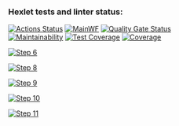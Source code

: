 ### Hexlet tests and linter status:
[![Actions Status](https://github.com/rom-kavyrshin/java-project-71/actions/workflows/hexlet-check.yml/badge.svg)](https://github.com/rom-kavyrshin/java-project-71/actions)
[![MainWF](https://github.com/rom-kavyrshin/java-project-71/actions/workflows/main_workflow.yml/badge.svg?branch=main)](https://github.com/rom-kavyrshin/java-project-71/actions/workflows/main_workflow.yml)
[![Quality Gate Status](https://sonarcloud.io/api/project_badges/measure?project=rom-kavyrshin_java-project-71&metric=alert_status)](https://sonarcloud.io/summary/new_code?id=rom-kavyrshin_java-project-71)  
[![Maintainability](https://api.codeclimate.com/v1/badges/6a1a97080b4b673bf204/maintainability)](https://codeclimate.com/github/rom-kavyrshin/java-project-71/maintainability)
[![Test Coverage](https://api.codeclimate.com/v1/badges/6a1a97080b4b673bf204/test_coverage)](https://codeclimate.com/github/rom-kavyrshin/java-project-71/test_coverage)
[![Coverage](https://sonarcloud.io/api/project_badges/measure?project=rom-kavyrshin_java-project-71&metric=coverage)](https://sonarcloud.io/summary/new_code?id=rom-kavyrshin_java-project-71)

[![Step 6](https://asciinema.org/a/akgEgHtfWLdUBEl52QIyXekO3.svg)](https://asciinema.org/a/akgEgHtfWLdUBEl52QIyXekO3)

[![Step 8](https://asciinema.org/a/XcKITlt7vkt7VJQ4FGlixp1oM.svg)](https://asciinema.org/a/XcKITlt7vkt7VJQ4FGlixp1oM)

[![Step 9](https://asciinema.org/a/vR35WlxJ0vpBbHLavc1g4lFGp.svg)](https://asciinema.org/a/vR35WlxJ0vpBbHLavc1g4lFGp)

[![Step 10](https://asciinema.org/a/TrMcIe0ioEEMNJnmOFvIUxavf.svg)](https://asciinema.org/a/TrMcIe0ioEEMNJnmOFvIUxavf)

[![Step 11](https://asciinema.org/a/4g1eqf2bIgM5wZcFtvD6jQA2s.svg)](https://asciinema.org/a/4g1eqf2bIgM5wZcFtvD6jQA2s)